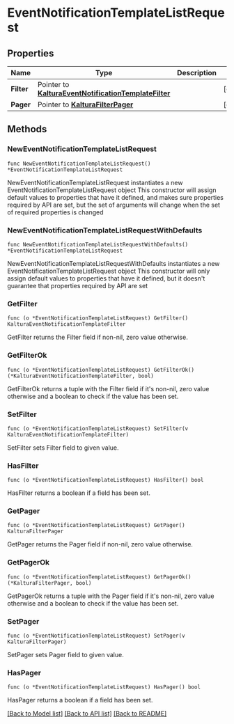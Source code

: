 # EventNotificationTemplateListRequest

## Properties

Name | Type | Description | Notes
------------ | ------------- | ------------- | -------------
**Filter** | Pointer to [**KalturaEventNotificationTemplateFilter**](KalturaEventNotificationTemplateFilter.md) |  | [optional] 
**Pager** | Pointer to [**KalturaFilterPager**](KalturaFilterPager.md) |  | [optional] 

## Methods

### NewEventNotificationTemplateListRequest

`func NewEventNotificationTemplateListRequest() *EventNotificationTemplateListRequest`

NewEventNotificationTemplateListRequest instantiates a new EventNotificationTemplateListRequest object
This constructor will assign default values to properties that have it defined,
and makes sure properties required by API are set, but the set of arguments
will change when the set of required properties is changed

### NewEventNotificationTemplateListRequestWithDefaults

`func NewEventNotificationTemplateListRequestWithDefaults() *EventNotificationTemplateListRequest`

NewEventNotificationTemplateListRequestWithDefaults instantiates a new EventNotificationTemplateListRequest object
This constructor will only assign default values to properties that have it defined,
but it doesn't guarantee that properties required by API are set

### GetFilter

`func (o *EventNotificationTemplateListRequest) GetFilter() KalturaEventNotificationTemplateFilter`

GetFilter returns the Filter field if non-nil, zero value otherwise.

### GetFilterOk

`func (o *EventNotificationTemplateListRequest) GetFilterOk() (*KalturaEventNotificationTemplateFilter, bool)`

GetFilterOk returns a tuple with the Filter field if it's non-nil, zero value otherwise
and a boolean to check if the value has been set.

### SetFilter

`func (o *EventNotificationTemplateListRequest) SetFilter(v KalturaEventNotificationTemplateFilter)`

SetFilter sets Filter field to given value.

### HasFilter

`func (o *EventNotificationTemplateListRequest) HasFilter() bool`

HasFilter returns a boolean if a field has been set.

### GetPager

`func (o *EventNotificationTemplateListRequest) GetPager() KalturaFilterPager`

GetPager returns the Pager field if non-nil, zero value otherwise.

### GetPagerOk

`func (o *EventNotificationTemplateListRequest) GetPagerOk() (*KalturaFilterPager, bool)`

GetPagerOk returns a tuple with the Pager field if it's non-nil, zero value otherwise
and a boolean to check if the value has been set.

### SetPager

`func (o *EventNotificationTemplateListRequest) SetPager(v KalturaFilterPager)`

SetPager sets Pager field to given value.

### HasPager

`func (o *EventNotificationTemplateListRequest) HasPager() bool`

HasPager returns a boolean if a field has been set.


[[Back to Model list]](../README.md#documentation-for-models) [[Back to API list]](../README.md#documentation-for-api-endpoints) [[Back to README]](../README.md)


